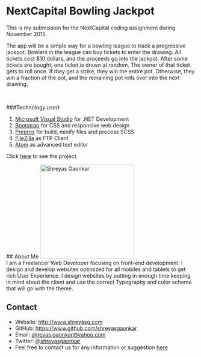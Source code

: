 # NextCapital Bowling Jackpot
This is my submission for the NextCapital coding assignment during November 2015.<br />

The app will be a simple way for a bowling league to track a progressive jackpot. Bowlers in the league can buy tickets to enter the drawing. All tickets cost $10 dollars, and the proceeds go into the jackpot. After some tickets are bought, one ticket is drawn at random. The owner of that ticket gets to roll once. If they get a strike, they win the entire pot. Otherwise, they win a fraction of the pot, and the remaining pot rolls over into the next drawing.

<br />

###Technology used:<br />
<ol>
<li><a href="https://www.visualstudio.com/en-us/visual-studio-homepage-vs.aspx" target="_blank">Microsoft Visual Studio</a> for .NET Development</li>
                <li><a href="http://getbootstrap.com/" target="_blank">Bootstrap</a> for CSS and responsive web design</li>
                <li><a href="https://prepros.io/" target="_blank">Prepros</a> for build, minify files and process SCSS</li>
                <li><a href="https://filezilla-project.org/" target="_blank">FileZilla</a> as FTP Client</li>
                <li><a href="https://atom.io/" target="_blank">Atom</a> as advanced text editor</li>
</ol>

<p>Click <a href="http://shreyasgaonkar-001-site1.btempurl.com/Default">here</a> to see the project.
</p>
## About Me
<img src="http://beta.shreyasg.com/images/srg.png" width="250" alt="Shreyas Gaonkar"><br />
I am a Freelancer Web Developer focusing on front-end development. I design and develop websites optimized for all mobiles and tablets to get rich User Experience. I design websites by putting in enough time keeping in mind about the client and use the correct Typography and color scheme that will go with the theme.

## Contact

* Website: http://www.shreyasg.com
* GitHub: https://www.github.com/shreyasgaonkar
* Email: shreyas.gaonkar@yahoo.com
* Twitter: [@shreyasgaonkar](https://twitter.com/shreyasgaonkar "Shreyas Gaonkar on twitter")
* Feel free to contact us for any information or suggestion [here](mailto:shreyas.gaonkar@yahoo.com)
